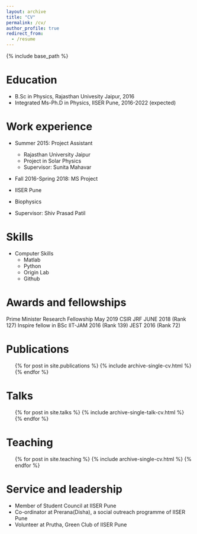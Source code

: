 ```yaml
---
layout: archive
title: "CV"
permalink: /cv/
author_profile: true
redirect_from:
  - /resume
---
```


{% include base_path %}

Education
======
* B.Sc in Physics, Rajasthan Univesity Jaipur, 2016
* Integrated Ms-Ph.D in Physics, IISER Pune, 2016-2022 (expected)

Work experience
======
* Summer 2015: Project Assistant
  * Rajasthan University Jaipur 
  * Project in Solar Physics
  * Supervisor: Sunita Mahavar

* Fall 2016-Spring 2018: MS Project
 * IISER Pune
 * Biophysics
 * Supervisor: Shiv Prasad Patil
 
Skills
=====
* Computer Skills
  * Matlab
  * Python
  * Origin Lab
  * Github
  
Awards and fellowships
======
Prime Minister Research Fellowship May 2019 
CSIR JRF JUNE 2018 (Rank 127)
Inspire fellow in BSc
IIT-JAM 2016 (Rank 139)
JEST 2016 (Rank 72)

Publications
======
  <ul>{% for post in site.publications %}
    {% include archive-single-cv.html %}
  {% endfor %}</ul>
  
Talks
======
  <ul>{% for post in site.talks %}
    {% include archive-single-talk-cv.html %}
  {% endfor %}</ul>
  
Teaching
======
  <ul>{% for post in site.teaching %}
    {% include archive-single-cv.html %}
  {% endfor %}</ul>
  
Service and leadership
======
* Member of Student Council at IISER Pune
* Co-ordinator at Prerana(Disha), a social outreach programme of IISER Pune
* Volunteer at Prutha, Green Club of IISER Pune
 

